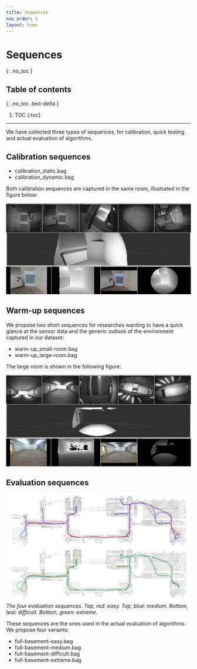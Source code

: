 ```yaml
---
title: Sequences
nav_order: 3
layout: home
---
```


# Sequences
{: .no_toc }

## Table of contents
{: .no_toc .text-delta }

1. TOC
{:toc}

---

We have collected three types of sequences, for calibration, quick testing and actual evaluation of algorithms.

## Calibration sequences

- calibration_static.bag
- calibration_dynamic.bag

Both calibration sequences are captured in the same room, illustrated in the figure below:

![Image](../assets/images/screenshot-calibration.jpg)


## Warm-up sequences

We propose two short sequences for researches wanting to have a quick glance at the sensor data and the generic outlook of the environment captured in our dataset:

- warm-up_small-room.bag
- warm-up_large-room.bag

The large room is shown in the following figure:

![Image](../assets/images/screenshot-warm-up.jpg)

## Evaluation sequences

![Image](../assets/images/dvi-dataset-trajectories.jpg)
*The four evaluation sequences. Top, red: easy. Top, blue: medium. Bottom, teal: difficult. Bottom, green: extreme.*

These sequences are the ones used in the actual evaluation of algorithms. We propose four variants:

- full-basement-easy.bag
- full-basement-medium.bag
- full-basement-difficult.bag
- full-basement-extreme.bag